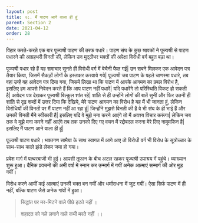 ```yaml
---
layout: post
title: २८. मैं पाटण आने वाला ही हूं
parent: Section 2
date: 2021-04-12
order: 28
---
```


विहार करते-करते एक बार पूज्यश्री पाटण की तरफ पधारे। पाटण संघ के कुछ श्रावकों ने पूज्यश्री से पाटण पधारने की आग्रहभरी विनती की, लेकिन उन मुद्ठीभर भक्तों की अपेक्षा विरोधी वर्ग बहुत बड़ा था।

पूज्यश्री पधार रहे हैं यह समाचार सुनते ही विरोधी वर्ग में बेचैनी फैल गई\| उन सबने मिलकर एक आवेदन पत्र तैयार किया, जिसमें सैकड़ों लोगों के हस्ताक्षर करवाये गये\| पूज्यश्री जब पाटण के पहले चाणस्मा पधारे, तब वहां उन्हें वह आवेदन पत्र दिया गया, जिसमें लिखा था कि पाटण में आपके आगमन का प्रबल विरोध है, इसलिए हम आपसे निवेदन करते हैं कि आप पाटण नहीं पधारें\| यदि पधारेंगे तो परिस्थिति विकट हो सकती है\| आवेदन पत्र देखकर पूज्यश्री बिल्कुल शांत रहे\| शांति से ही उन्होंने लोगों की बातें सुनीं और फिर उतनी ही शांति से दृढ़ शब्दों में उत्तर दिया कि देखिये, मेरे पाटण आगमन का विरोध है यह मैं भी जानता हूं, लेकिन विरोधियों की विनती पर मैं पाटण नहीं आ रहा हूं\| जिन्होंने मुझसे विनती की है वे भी संघ के ही भाई हैं और उनकी विनती मैंने स्वीकारी है\| इसलिए यदि वे मुझे मना करने आएंगे तो मैं अवश्य विचार करूंगा\| लेकिन जब तक वे मुझे मना करने नहीं आएंगे तब तक उनको दिए गए वचन में रद्दोबदल करना मेरे लिए नामुमकिन है\| इसलिए मैं पाटण आने वाला ही हूं\|

पूज्यश्री पाटण पधारे। भक्तगण सामैया के साथ स्वागत में आगे आए तो विरोधी वर्ग भी विरोध के सूत्रोच्चार के साथ-साथ काले झंडे लेकर जमा हो गया।

प्रवेश मार्ग में पत्थरबाजी भी हुई। आपसी तूफान के बीच अटल रहकर पूज्यश्री उपाश्रय में पहुंचे। व्याख्यान शुरू हुआ। दैनिक प्रवचनों की अमी वर्षा में स्नान कर उन्मार्ग में गयीं अनेक आत्माएं सन्मार्ग की ओर मुड़ गयीं।

विरोध करने आयीं कई आत्माएं उनकी भक्त बन गयीं और धर्माराधना में जुट गयीं। ऐसा सिर्फ पाटण में ही नहीं, बल्कि पाटण जैसे अनेक गांवों में हुआ।

> सिद्धांत पर मर-मिटने वाले पीछे हटते नहीं ।
>
> शहादत को गले लगाने वाले कभी मरते नहीं ।।
